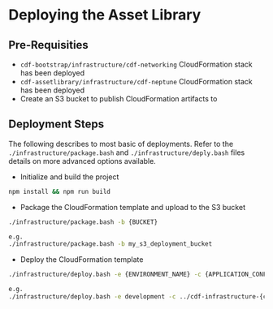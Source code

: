 # Deploying the Asset Library

## Pre-Requisities

- `cdf-bootstrap/infrastructure/cdf-networking` CloudFormation stack has been deployed
- `cdf-assetlibrary/infrastructure/cdf-neptune` CloudFormation stack has been deployed
- Create an S3 bucket to publish CloudFormation artifacts to

## Deployment Steps

The following describes to most basic of deployments.  Refer to the `./infrastructure/package.bash` and `./infrastructure/deply.bash` files details on more advanced options available.

- Initialize and build the project

```sh
npm install && npm run build
```

- Package the CloudFormation template and upload to the S3 bucket

```sh
./infrastructure/package.bash -b {BUCKET}

e.g.
./infrastructure/package.bash -b my_s3_deployment_bucket
```

- Deploy the CloudFormation template
```sh
./infrastructure/deploy.bash -e {ENVIRONMENT_NAME} -c {APPLICATION_CONFIGURATION_OVERRIDES}

e.g.
./infrastructure/deploy.bash -e development -c ../cdf-infrastructure-{customer}/assetlibrary/development-config.json
```


